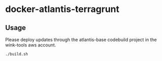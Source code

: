 # docker-atlantis-terragrunt

## Usage

Please deploy updates through the atlantis-base codebuild project in the wink-tools aws account.

```bash
./build.sh
```
